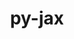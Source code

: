 ---
title: "py-jax"
layout: cache
categories: [package, develop-2025-01-05]
meta: {"versions": ["0.4.28", "0.4.31", "0.4.4"], "compilers": ["gcc@=11.4.0", "gcc@=13.2.0", "gcc@=9.4.0"], "oss": ["ubuntu20.04", "ubuntu22.04", "ubuntu24.04"], "platforms": ["linux"], "targets": ["aarch64", "ppc64le", "x86_64_v3"], "stacks": ["e4s", "e4s-power", "ml-linux-aarch64-cpu", "ml-linux-aarch64-cuda", "ml-linux-x86_64-cpu", "ml-linux-x86_64-cuda", "root"], "num_specs": 10, "num_specs_by_stack": {"e4s-power": 1, "root": 10, "e4s": 1, "ml-linux-aarch64-cpu": 2, "ml-linux-aarch64-cuda": 2, "ml-linux-x86_64-cuda": 2, "ml-linux-x86_64-cpu": 2}}
spec_details: [{"hash": "jrjuulmco7tgisbrdacnqyjtqsn7dhii", "compiler": "gcc@=9.4.0", "versions": ["0.4.4"], "os": "ubuntu20.04", "platform": "linux", "target": "ppc64le", "variants": ["build_system=python_pip"], "stacks": ["e4s-power", "root"], "size": "-", "tarball": "https://binaries.spack.io/develop-2025-01-05/build_cache/linux-ubuntu20.04-ppc64le/gcc-9.4.0/py-jax-0.4.4/linux-ubuntu20.04-ppc64le-gcc-9.4.0-py-jax-0.4.4-jrjuulmco7tgisbrdacnqyjtqsn7dhii.spack"}, {"hash": "fm2ytw72n55embtbxxbuogxiltsllocf", "compiler": "gcc@=11.4.0", "versions": ["0.4.31"], "os": "ubuntu22.04", "platform": "linux", "target": "x86_64_v3", "variants": ["build_system=python_pip"], "stacks": ["e4s", "root"], "size": "-", "tarball": "https://binaries.spack.io/develop-2025-01-05/build_cache/linux-ubuntu22.04-x86_64_v3/gcc-11.4.0/py-jax-0.4.31/linux-ubuntu22.04-x86_64_v3-gcc-11.4.0-py-jax-0.4.31-fm2ytw72n55embtbxxbuogxiltsllocf.spack"}, {"hash": "npou7xdqcdyn6npwlw5542j4wx6azblb", "compiler": "gcc@=13.2.0", "versions": ["0.4.28"], "os": "ubuntu24.04", "platform": "linux", "target": "aarch64", "variants": ["build_system=python_pip"], "stacks": ["ml-linux-aarch64-cpu", "root"], "size": "-", "tarball": "https://binaries.spack.io/develop-2025-01-05/build_cache/linux-ubuntu24.04-aarch64/gcc-13.2.0/py-jax-0.4.28/linux-ubuntu24.04-aarch64-gcc-13.2.0-py-jax-0.4.28-npou7xdqcdyn6npwlw5542j4wx6azblb.spack"}, {"hash": "pdgqcuk5ekk3crotlamvskuq2ncfffte", "compiler": "gcc@=13.2.0", "versions": ["0.4.28"], "os": "ubuntu24.04", "platform": "linux", "target": "aarch64", "variants": ["build_system=python_pip"], "stacks": ["ml-linux-aarch64-cuda", "root"], "size": "-", "tarball": "https://binaries.spack.io/develop-2025-01-05/build_cache/linux-ubuntu24.04-aarch64/gcc-13.2.0/py-jax-0.4.28/linux-ubuntu24.04-aarch64-gcc-13.2.0-py-jax-0.4.28-pdgqcuk5ekk3crotlamvskuq2ncfffte.spack"}, {"hash": "iimmdajunjrnc234ks2gagqg2i7c3htk", "compiler": "gcc@=13.2.0", "versions": ["0.4.31"], "os": "ubuntu24.04", "platform": "linux", "target": "aarch64", "variants": ["build_system=python_pip"], "stacks": ["ml-linux-aarch64-cpu", "root"], "size": "-", "tarball": "https://binaries.spack.io/develop-2025-01-05/build_cache/linux-ubuntu24.04-aarch64/gcc-13.2.0/py-jax-0.4.31/linux-ubuntu24.04-aarch64-gcc-13.2.0-py-jax-0.4.31-iimmdajunjrnc234ks2gagqg2i7c3htk.spack"}, {"hash": "isuquf7tgaelbykgkyzeof7kgf2dqs5z", "compiler": "gcc@=13.2.0", "versions": ["0.4.31"], "os": "ubuntu24.04", "platform": "linux", "target": "aarch64", "variants": ["build_system=python_pip"], "stacks": ["ml-linux-aarch64-cuda", "root"], "size": "-", "tarball": "https://binaries.spack.io/develop-2025-01-05/build_cache/linux-ubuntu24.04-aarch64/gcc-13.2.0/py-jax-0.4.31/linux-ubuntu24.04-aarch64-gcc-13.2.0-py-jax-0.4.31-isuquf7tgaelbykgkyzeof7kgf2dqs5z.spack"}, {"hash": "2xyj2d6psv53beoyf422kdcgh6m3tqwu", "compiler": "gcc@=13.2.0", "versions": ["0.4.28"], "os": "ubuntu24.04", "platform": "linux", "target": "x86_64_v3", "variants": ["build_system=python_pip"], "stacks": ["ml-linux-x86_64-cuda", "root"], "size": "-", "tarball": "https://binaries.spack.io/develop-2025-01-05/build_cache/linux-ubuntu24.04-x86_64_v3/gcc-13.2.0/py-jax-0.4.28/linux-ubuntu24.04-x86_64_v3-gcc-13.2.0-py-jax-0.4.28-2xyj2d6psv53beoyf422kdcgh6m3tqwu.spack"}, {"hash": "vud53qssskrvrrrjus6mry5cbyzh5sbn", "compiler": "gcc@=13.2.0", "versions": ["0.4.28"], "os": "ubuntu24.04", "platform": "linux", "target": "x86_64_v3", "variants": ["build_system=python_pip"], "stacks": ["ml-linux-x86_64-cpu", "root"], "size": "-", "tarball": "https://binaries.spack.io/develop-2025-01-05/build_cache/linux-ubuntu24.04-x86_64_v3/gcc-13.2.0/py-jax-0.4.28/linux-ubuntu24.04-x86_64_v3-gcc-13.2.0-py-jax-0.4.28-vud53qssskrvrrrjus6mry5cbyzh5sbn.spack"}, {"hash": "ovx4sfnluuvfodanphabu6wytgns7qho", "compiler": "gcc@=13.2.0", "versions": ["0.4.31"], "os": "ubuntu24.04", "platform": "linux", "target": "x86_64_v3", "variants": ["build_system=python_pip"], "stacks": ["ml-linux-x86_64-cuda", "root"], "size": "-", "tarball": "https://binaries.spack.io/develop-2025-01-05/build_cache/linux-ubuntu24.04-x86_64_v3/gcc-13.2.0/py-jax-0.4.31/linux-ubuntu24.04-x86_64_v3-gcc-13.2.0-py-jax-0.4.31-ovx4sfnluuvfodanphabu6wytgns7qho.spack"}, {"hash": "pilxu3jkws3n2xedticx4qsrveag5wye", "compiler": "gcc@=13.2.0", "versions": ["0.4.31"], "os": "ubuntu24.04", "platform": "linux", "target": "x86_64_v3", "variants": ["build_system=python_pip"], "stacks": ["ml-linux-x86_64-cpu", "root"], "size": "-", "tarball": "https://binaries.spack.io/develop-2025-01-05/build_cache/linux-ubuntu24.04-x86_64_v3/gcc-13.2.0/py-jax-0.4.31/linux-ubuntu24.04-x86_64_v3-gcc-13.2.0-py-jax-0.4.31-pilxu3jkws3n2xedticx4qsrveag5wye.spack"}]
---